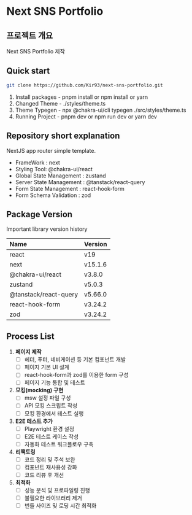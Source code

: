 # Next SNS Portfolio

## 프로젝트 개요

Next SNS Portfolio 제작

## Quick start

```zsh
git clone https://github.com/Kir93/next-sns-portfolio.git
```

1. Install packages - pnpm install or npm install or yarn
2. Changed Theme - ./styles/theme.ts
3. Theme Typegen - npx @chakra-ui/cli typegen ./src/styles/theme.ts
4. Running Project - pnpm dev or npm run dev or yarn dev

## Repository short explanation

NextJS app router simple template.

- FrameWork : next
- Styling Tool: @chakra-ui/react
- Global State Management : zustand
- Server State Management : @tanstack/react-query
- Form State Management : react-hook-form
- Form Schema Validation : zod

## Package Version

Important library version history

| Name                  | Version |
| :-------------------- | :------ |
| react                 | v19     |
| next                  | v15.1.6 |
| @chakra-ui/react      | v3.8.0  |
| zustand               | v5.0.3  |
| @tanstack/react-query | v5.66.0 |
| react-hook-form       | v3.24.2 |
| zod                   | v3.24.2 |

## Process List

1. **페이지 제작**
   - [ ] 헤더, 푸터, 네비게이션 등 기본 컴포넌트 개발
   - [ ] 페이지 기본 UI 설계
   - [ ] react-hook-form과 zod를 이용한 form 구성
   - [ ] 페이지 기능 통합 및 테스트
2. **모킹(mocking) 구현**
   - [ ] msw 설정 파일 구성
   - [ ] API 모킹 스크립트 작성
   - [ ] 모킹 환경에서 테스트 실행
3. **E2E 테스트 추가**
   - [ ] Playwright 환경 설정
   - [ ] E2E 테스트 케이스 작성
   - [ ] 자동화 테스트 워크플로우 구축
4. **리팩토링**
   - [ ] 코드 정리 및 주석 보완
   - [ ] 컴포넌트 재사용성 강화
   - [ ] 코드 리뷰 후 개선
5. **최적화**
   - [ ] 성능 분석 및 프로파일링 진행
   - [ ] 불필요한 라이브러리 제거
   - [ ] 번들 사이즈 및 로딩 시간 최적화
